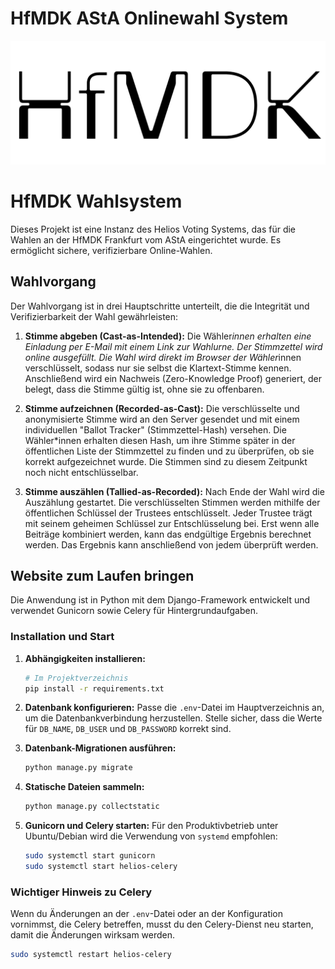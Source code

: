 # HfMDK AStA Onlinewahl System

![Logo](static/logo.png)

# HfMDK Wahlsystem

Dieses Projekt ist eine Instanz des Helios Voting Systems, das für die Wahlen an der HfMDK Frankfurt vom AStA eingerichtet wurde. Es ermöglicht sichere, verifizierbare Online-Wahlen.

## Wahlvorgang

Der Wahlvorgang ist in drei Hauptschritte unterteilt, die die Integrität und Verifizierbarkeit der Wahl gewährleisten:

1.  **Stimme abgeben (Cast-as-Intended):**
    Die Wähler*innen erhalten eine Einladung per E-Mail mit einem Link zur Wahlurne.
    Der Stimmzettel wird online ausgefüllt. Die Wahl wird direkt im Browser der Wähler*innen verschlüsselt, sodass nur sie selbst die Klartext-Stimme kennen. Anschließend wird ein Nachweis (Zero-Knowledge Proof) generiert, der belegt, dass die Stimme gültig ist, ohne sie zu offenbaren.

2.  **Stimme aufzeichnen (Recorded-as-Cast):**
    Die verschlüsselte und anonymisierte Stimme wird an den Server gesendet und mit einem individuellen "Ballot Tracker" (Stimmzettel-Hash) versehen. Die Wähler*innen erhalten diesen Hash, um ihre Stimme später in der öffentlichen Liste der Stimmzettel zu finden und zu überprüfen, ob sie korrekt aufgezeichnet wurde. Die Stimmen sind zu diesem Zeitpunkt noch nicht entschlüsselbar.

3.  **Stimme auszählen (Tallied-as-Recorded):**
    Nach Ende der Wahl wird die Auszählung gestartet. Die verschlüsselten Stimmen werden mithilfe der öffentlichen Schlüssel der Trustees entschlüsselt. Jeder Trustee trägt mit seinem geheimen Schlüssel zur Entschlüsselung bei. Erst wenn alle Beiträge kombiniert werden, kann das endgültige Ergebnis berechnet werden. Das Ergebnis kann anschließend von jedem überprüft werden.

## Website zum Laufen bringen

Die Anwendung ist in Python mit dem Django-Framework entwickelt und verwendet Gunicorn sowie Celery für Hintergrundaufgaben.

### Installation und Start

1.  **Abhängigkeiten installieren:**
    ```bash
    # Im Projektverzeichnis
    pip install -r requirements.txt
    ```

2.  **Datenbank konfigurieren:**
    Passe die `.env`-Datei im Hauptverzeichnis an, um die Datenbankverbindung herzustellen. Stelle sicher, dass die Werte für `DB_NAME`, `DB_USER` und `DB_PASSWORD` korrekt sind.

3.  **Datenbank-Migrationen ausführen:**
    ```bash
    python manage.py migrate
    ```

4.  **Statische Dateien sammeln:**
    ```bash
    python manage.py collectstatic
    ```

5.  **Gunicorn und Celery starten:**
    Für den Produktivbetrieb unter Ubuntu/Debian wird die Verwendung von `systemd` empfohlen:
    ```bash
    sudo systemctl start gunicorn
    sudo systemctl start helios-celery
    ```

### Wichtiger Hinweis zu Celery

Wenn du Änderungen an der `.env`-Datei oder an der Konfiguration vornimmst, die Celery betreffen, musst du den Celery-Dienst neu starten, damit die Änderungen wirksam werden.

```bash
sudo systemctl restart helios-celery

